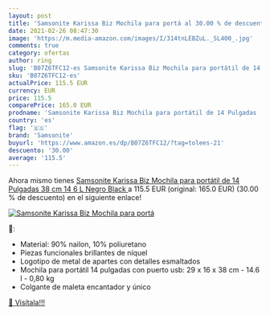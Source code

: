 ```yaml
---
layout: post
title: 'Samsonite Karissa Biz Mochila para portá al 30.00 % de descuento'
date: 2021-02-26 08:47:30
image: 'https://m.media-amazon.com/images/I/314tnLEBZuL._SL400_.jpg'
comments: true
category: ofertas
author: ring
slug: 'B07Z6TFC12-es Samsonite Karissa Biz Mochila para portátil de 14 Pulgadas...'
sku: 'B07Z6TFC12-es'
actualPrice: 115.5 EUR
currency: EUR
price: 115.5
comparePrice: 165.0 EUR
prodname: 'Samsonite Karissa Biz Mochila para portátil de 14 Pulgadas  38 cm  14 6 L   Negro  Black '
country: 'es'
flag: '🇪🇸'
brand: 'Samsonite'
buyurl: 'https://www.amazon.es/dp/B07Z6TFC12/?tag=tolees-21'
descuento: '30.00'
average: '115.5'
---
```


Ahora mismo tienes [Samsonite Karissa Biz Mochila para portátil de 14 Pulgadas  38 cm  14 6 L   Negro  Black ](https://www.amazon.es/dp/B07Z6TFC12/?tag=tolees-21) a 115.5 EUR (original: 165.0 EUR) (30.00 %  de descuento) en el siguiente enlace!

[![Samsonite Karissa Biz Mochila para portá](https://m.media-amazon.com/images/I/314tnLEBZuL._SL400_.jpg)](https://www.amazon.es/dp/B07Z6TFC12/?tag=tolees-21)

🔎:

- Material: 90% nailon, 10% poliuretano
- Piezas funcionales brillantes de níquel
- Logotipo de metal de apartes con detalles esmaltados
- Mochila para portátil 14 pulgadas con puerto usb: 29 x 16 x 38 cm - 14.6 l - 0,80 kg
- Colgante de maleta encantador y único

[🛒 Visítala!!!](https://www.amazon.es/dp/B07Z6TFC12/?tag=tolees-21)
